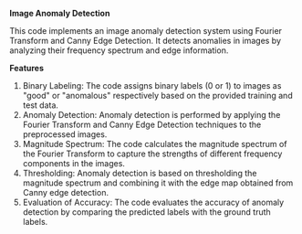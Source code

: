 

**Image Anomaly Detection**

This code implements an image anomaly detection system using Fourier Transform and Canny Edge Detection. It detects anomalies in images by analyzing their frequency spectrum and edge information.

**Features**

1. Binary Labeling: The code assigns binary labels (0 or 1) to images as "good" or "anomalous" respectively based on the provided training and test data.
2. Anomaly Detection: Anomaly detection is performed by applying the Fourier Transform and Canny Edge Detection techniques to the preprocessed images.
3. Magnitude Spectrum: The code calculates the magnitude spectrum of the Fourier Transform to capture the strengths of different frequency components in the images.
4. Thresholding: Anomaly detection is based on thresholding the magnitude spectrum and combining it with the edge map obtained from Canny edge detection.
5. Evaluation of Accuracy: The code evaluates the accuracy of anomaly detection by comparing the predicted labels with the ground truth labels.
